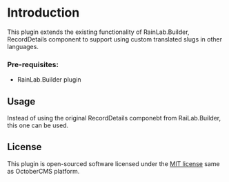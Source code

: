 # Introduction

This plugin extends the existing functionality of RainLab.Builder, RecordDetails component to support using custom translated slugs in other languages.

### Pre-requisites:
 - RainLab.Builder plugin

## Usage

Instead of using the original RecordDetails componebt from RaiLab.Builder, this one can be used.



## License

This plugin is open-sourced software licensed under the [MIT license](http://opensource.org/licenses/MIT) same as OctoberCMS platform.
